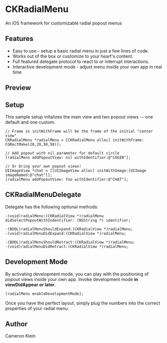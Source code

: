 CKRadialMenu
============

An iOS framework for customizable radial popout menus

Features
-------
* Easy to use - setup a basic radial menu in just a few lines of code.
* Works out of the box or customize to your heart's content.
* Full featured delegate protocol to react to or interrupt interactions.
* Interactive development mode - adjust menu inside your own app in real time

Preview
-------

Setup
------
This sample setup initalizes the main view and two popout views -- one default and one custom.

    // Frame in initWithFrame will be the frame of the initial "center view"
    CKRadialMenu *radialMenu = [CKRadialMenu alloc] initWithFrame: CGRectMake(20,20,50,50)];
    
    // Add popout with nil parameter for default circle
    [radialMenu addPopoutView: nil withIdentifier:@"LOGIN"];
    
    // Or bring your own popout views!
    UIImageView *chat = [[UIImageView alloc] initWithImage:[UIImage imageNamed:@"chat"]];
    [radialMenu addPopoutView: foo withIdentifier:@"CHAT"];

CKRadialMenuDelegate
------
  Delegate has the following optional methods:
  
    -(void)radialMenu:(CKRadialView *)radialMenu didSelectPopoutWithIndentifier: (NSString *) identifier;
   
    -(BOOL)radialMenuShouldExpand:(CKRadialView *)radialMenu;
    -(void)radialMenuDidExpand:(CKRadialView *)radialMenu;
   
    -(BOOL)radialMenuShouldRetract:(CKRadialView *)radialMenu;
    -(void)radialMenuDidRetract:(CKRadialView *)radialMenu;

Development Mode
-----------
By activating development mode, you can play with the positioning of popout views inside your own app. Invoke development mode **in viewDidAppear or later.**

    [radialMenu enableDevelopmentMode];
    
Once you have the perfect layout, simply plug the numbers into the correct properties of your radial menu.

Author
-------
Cameron Klein

